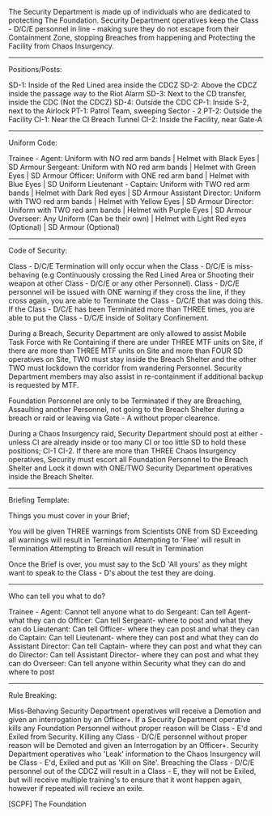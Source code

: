 The Security Department is made up of individuals who are dedicated to protecting The Foundation. Security Department operatives keep the Class - D/C/E personnel in line - making sure they do not escape from their Containment Zone, stopping Breaches from happening and Protecting the Facility from Chaos Insurgency.

-------------------------------------------------------------------------------

Positions/Posts:

SD-1: Inside of the Red Lined area inside the CDCZ
SD-2: Above the CDCZ inside the passage way to the Riot Alarm
SD-3: Next to the CD transfer, inside the CDC (Not the CDCZ)
SD-4: Outside the CDC
CP-1: Inside S-2, next to the Airlock
PT-1: Patrol Team, sweeping Sector - 2
PT-2: Outside the Facility
CI-1: Near the CI Breach Tunnel
CI-2: Inside the Facility, near Gate-A

-------------------------------------------------------------------------------

Uniform Code:

Trainee - Agent: Uniform with NO red arm bands | Helmet with Black Eyes | SD Armour
Sergeant: Uniform with NO red arm bands | Helmet with Green Eyes | SD Armour
Officer: Uniform with ONE red arm band | Helmet with Blue Eyes | SD Uniform
Lieutenant - Captain: Uniform with TWO red arm bands | Helmet with Dark Red eyes | SD Armour
Assistant Director: Uniform with TWO red arm bands | Helmet with Yellow Eyes | SD Armour
Director: Uniform with TWO red arm bands | Helmet with Purple Eyes | SD Armour
Overseer: Any Uniform (Can be their own) | Helmet with Light Red eyes (Optional) | SD Armour (Optional)

-------------------------------------------------------------------------------

Code of Security:

Class - D/C/E Termination will only occur when the Class - D/C/E is miss-behaving (e.g Continuously crossing the Red Lined Area or Shooting their weapon at other Class - D/C/E or any other Personnel). Class - D/C/E personnel will be issued with ONE warning if they cross the line, if they cross again, you are able to Terminate the Class - D/C/E that was doing this. If the Class - D/C/E has been Terminated more than THREE times, you are able to put the Class - D/C/E inside of Solitary Confinement.

During a Breach, Security Department are only allowed to assist Mobile Task Force with Re Containing if there are under THREE MTF units on Site, if there are more than THREE MTF units on Site and more than FOUR SD operatives on Site, TWO must stay inside the Breach Shelter and the other TWO must lockdown the corridor from wandering Personnel.
Security Department members may also assist in re-containment if additional backup is requested by MTF.

Foundation Personnel are only to be Terminated if they are Breaching, Assaulting another Personnel, not going to the Breach Shelter during a breach or raid or leaving via Gate - A without proper clearence.

During a Chaos Insurgency raid, Security Department should post at either - unless CI are already inside or too many CI or too little SD to hold these positions;
CI-1
CI-2.
If there are more than THREE Chaos Insurgency operatives, Security must escort all Foundation Personnel to the Breach Shelter and Lock it down with ONE/TWO Security Department operatives inside the Breach Shelter.

-------------------------------------------------------------------------------

Briefing Template:

Things you must cover in your Brief;

You will be given THREE warnings from Scientists ONE from SD
Exceeding all warnings will result in Termination
Attempting to 'Flee' will result in Termination
Attempting to Breach will result in Termination

Once the Brief is over, you must say to the ScD 'All yours' as they might want to speak to the Class - D's about the test they are doing.

-------------------------------------------------------------------------------

Who can tell you what to do?

Trainee - Agent: Cannot tell anyone what to do
Sergeant: Can tell Agent- what they can do
Officer: Can tell Sergeant- where to post and what they can do
Lieutenant: Can tell Officer- where they can post and what they can do
Captain: Can tell Lieutenant- where they can post and what they can do
Assistant Director: Can tell Captain- where they can post and what they can do
Director: Can tell Assistant Director- where they can post and what they can do
Overseer: Can tell anyone within Security what they can do and where to post

-------------------------------------------------------------------------------

Rule Breaking:

Miss-Behaving Security Department operatives will receive a Demotion and given an interrogation by an Officer+. 
If a Security Department operative kills any Foundation Personnel without proper reason will be Class - E'd and Exiled from Security.
Killing any Class - D/C/E personnel without proper reason will be Demoted and given an Interrogation by an Officer+.
Security Department operatives who 'Leak' information to the Chaos Insurgency will be Class - E'd, Exiled and put as 'Kill on Site'.
Breaching the Class - D/C/E personnel out of the CDCZ will result in a Class - E, they will not be Exiled, but will receive multiple training's to ensure that it wont happen again, however if repeated will recieve an exile.


[SCPF] The Foundation  